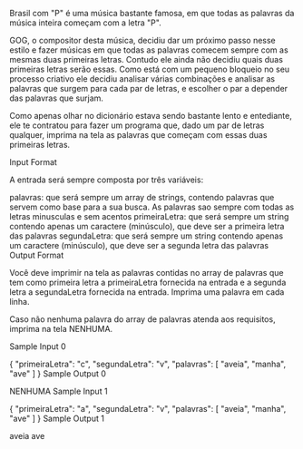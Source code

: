 Brasil com "P" é uma música bastante famosa, em que todas as palavras da música inteira começam com a letra "P".

GOG, o compositor desta música, decidiu dar um próximo passo nesse estilo e fazer músicas em que todas as palavras comecem sempre com as mesmas duas primeiras letras. Contudo ele ainda não decidiu quais duas primeiras letras serão essas. Como está com um pequeno bloqueio no seu processo criativo ele decidiu analisar várias combinações e analisar as palavras que surgem para cada par de letras, e escolher o par a depender das palavras que surjam.

Como apenas olhar no dicionário estava sendo bastante lento e entediante, ele te contratou para fazer um programa que, dado um par de letras qualquer, imprima na tela as palavras que começam com essas duas primeiras letras.

Input Format

A entrada será sempre composta por três variáveis:

palavras: que será sempre um array de strings, contendo palavras que servem como base para a sua busca. As palavras sao sempre com todas as letras minusculas e sem acentos
primeiraLetra: que será sempre um string contendo apenas um caractere (minúsculo), que deve ser a primeira letra das palavras
segundaLetra: que será sempre um string contendo apenas um caractere (minúsculo), que deve ser a segunda letra das palavras
Output Format

Você deve imprimir na tela as palavras contidas no array de palavras que tem como primeira letra a primeiraLetra fornecida na entrada e a segunda letra a segundaLetra fornecida na entrada. Imprima uma palavra em cada linha.

Caso não nenhuma palavra do array de palavras atenda aos requisitos, imprima na tela NENHUMA.

Sample Input 0

{
"primeiraLetra": "c",
"segundaLetra": "v",
"palavras": [
"aveia",
"manha",
"ave"
]
}
Sample Output 0

NENHUMA
Sample Input 1

{
"primeiraLetra": "a",
"segundaLetra": "v",
"palavras": [
"aveia",
"manha",
"ave"
]
}
Sample Output 1

aveia
ave
